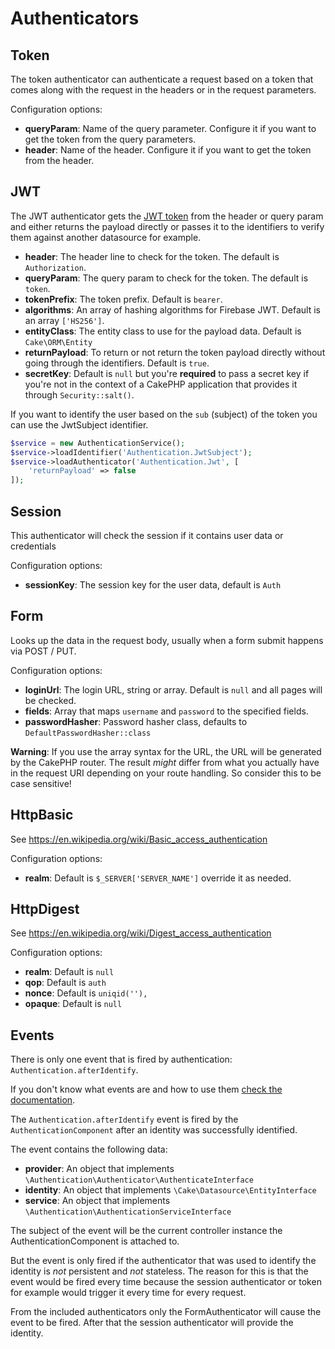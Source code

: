 # Authenticators

## Token

The token authenticator can authenticate a request based on a token that comes along with the request in the headers or in the request parameters.

Configuration options:

* **queryParam**: Name of the query parameter. Configure it if you want to get the token from the query parameters.
* **header**: Name of the header. Configure it if you want to get the token from the header.

## JWT

The JWT authenticator gets the [JWT token](https://jwt.io/) from the header or query param and either returns the payload directly or passes it to the identifiers to verify them against another datasource for example.

* **header**: The header line to check for the token. The default is `Authorization`.
* **queryParam**: The query param to check for the token. The default is `token`.
* **tokenPrefix**: The token prefix. Default is `bearer`.
* **algorithms**: An array of hashing algorithms for Firebase JWT. Default is an array `['HS256']`.
* **entityClass**: The entity class to use for the payload data. Default is `Cake\ORM\Entity`
* **returnPayload**: To return or not return the token payload directly without going through the identifiers. Default is `true`.
* **secretKey**: Default is `null` but you're **required** to pass a secret key if you're not in the context of a CakePHP application that provides it through `Security::salt()`.

If you want to identify the user based on the `sub` (subject) of the token you can use the JwtSubject identifier.

```php
$service = new AuthenticationService();
$service->loadIdentifier('Authentication.JwtSubject');
$service->loadAuthenticator('Authentication.Jwt', [
    'returnPayload' => false
]);
```

## Session

This authenticator will check the session if it contains user data or credentials

Configuration options:

* **sessionKey**: The session key for the user data, default is `Auth`

## Form

Looks up the data in the request body, usually when a form submit happens via POST / PUT.

Configuration options:

* **loginUrl**: The login URL, string or array. Default is `null` and all pages will be checked.
* **fields**: Array that maps `username` and `password` to the specified fields.
* **passwordHasher**: Password hasher class, defaults to `DefaultPasswordHasher::class`

**Warning**: If you use the array syntax for the URL, the URL will be generated by the CakePHP router. The result *might* differ from what you actually have in the request URI depending on your route handling. So consider this to be case sensitive!

## HttpBasic

See https://en.wikipedia.org/wiki/Basic_access_authentication

Configuration options:

* **realm**: Default is `$_SERVER['SERVER_NAME']` override it as needed.

## HttpDigest

See https://en.wikipedia.org/wiki/Digest_access_authentication

Configuration options:

* **realm**: Default is `null`
* **qop**: Default is `auth`
* **nonce**: Default is `uniqid(''),`
* **opaque**: Default is `null`

## Events

There is only one event that is fired by authentication: `Authentication.afterIdentify`.

If you don't know what events are and how to use them [check the documentation](https://book.cakephp.org/3.0/en/core-libraries/events.html).

The `Authentication.afterIdentify` event is fired by the `AuthenticationComponent` after an identity was successfully identified.

The event contains the following data:

 * **provider**: An object that implements `\Authentication\Authenticator\AuthenticateInterface`
 * **identity**: An object that implements `\Cake\Datasource\EntityInterface`
 * **service**:  An object that implements `\Authentication\AuthenticationServiceInterface`

The subject of the event will be the current controller instance the AuthenticationComponent is attached to.

But the event is only fired if the authenticator that was used to identify the identity is *not* persistent and *not* stateless. The reason for this is that the event would be fired every time because the session authenticator or token for example would trigger it every time for every request.

From the included authenticators only the FormAuthenticator will cause the event to be fired. After that the session authenticator will provide the identity.
